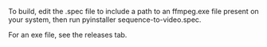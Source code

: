 To build, edit the .spec file to include a path to an ffmpeg.exe file present on your system, then run pyinstaller sequence-to-video.spec.

For an exe file, see the releases tab.
